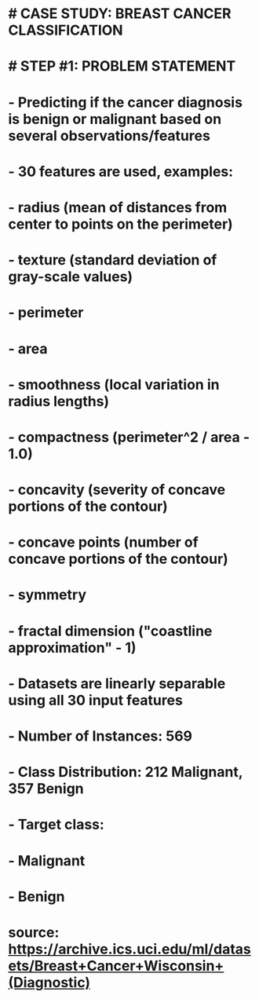 # # CASE STUDY: BREAST CANCER CLASSIFICATION

# # STEP #1: PROBLEM STATEMENT

# 
# - Predicting if the cancer diagnosis is benign or malignant based on several observations/features 
# - 30 features are used, examples:
#         - radius (mean of distances from center to points on the perimeter)
#         - texture (standard deviation of gray-scale values)
#         - perimeter
#         - area
#         - smoothness (local variation in radius lengths)
#         - compactness (perimeter^2 / area - 1.0)
#         - concavity (severity of concave portions of the contour)
#         - concave points (number of concave portions of the contour)
#         - symmetry 
#         - fractal dimension ("coastline approximation" - 1)
# 
# - Datasets are linearly separable using all 30 input features
# - Number of Instances: 569
# - Class Distribution: 212 Malignant, 357 Benign
# - Target class:
#          - Malignant
#          - Benign
# 
# 
# source: https://archive.ics.uci.edu/ml/datasets/Breast+Cancer+Wisconsin+(Diagnostic)
# 
